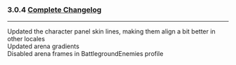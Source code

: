 ### 3.0.4 [Complete Changelog](https://github.com/eltreum0/eltruism/blob/main/Changelog.md)
___
Updated the character panel skin lines, making them align a bit better in other locales\
Updated arena gradients\
Disabled arena frames in BattlegroundEnemies profile

